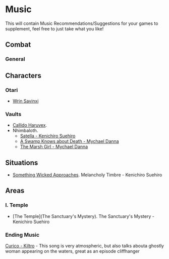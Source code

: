 # Music
This will contain Music Recommendations/Suggestions for your games to supplement, feel free to just take what you like!

## Combat
### General

## Characters
### Otari
- [Wrin Savinxi]()
### Vaults
- [Callido Haruvex](https://www.youtube.com/watch?v=svWFk7h0OdM&t=2s). 
- Nhimbaloth.
  - [Satella - Kenichiro Suehiro](https://www.youtube.com/watch?v=qySxjldPd7w)
  - [A Swamp Knows about Death - Mychael Danna](https://youtu.be/K9PFfGrRz24?si=EgZSHDZthNMvEe7G)
  - [The Marsh Girl - Mychael Danna](https://youtu.be/WKXU77IzRCA?si=o2fp_HW-zaBr_Uzn)

## Situations
- [Something Wicked Approaches](https://www.youtube.com/watch?v=hMLihyXECLM). Melancholy Timbre - Kenichiro Suehiro

## Areas
### I. Temple
- [The Temple](The Sanctuary's Mystery). The Sanctuary's Mystery - Kenichiro Suehiro

### Ending Music
[Curico - Kiltro](https://www.youtube.com/watch?v=qbiGHO_WlmU) - This song is very atmospheric, but also talks abouta ghostly woman appearing on the waters, great as an episode cliffhanger
